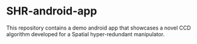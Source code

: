 # SHR-android-app
This repository contains a demo android app that showcases a novel CCD algorithm developed for a Spatial hyper-redundant manipulator.
